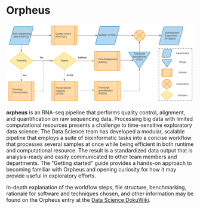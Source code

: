 <h1>Orpheus</h1>

<p align="center">
<img src="img/Orpheus_schema.svg">
</p>

**orpheus** is an RNA-seq pipeline that performs quality control, alignment, and 
quantification on raw sequencing data. Processing big data with limited 
computational resources presents a challenge to time-sensitive exploratory
data science. The Data Science team has developed a modular, scalable pipeline 
that employs a suite of bioinformatic tasks into a concise workflow that 
processes several samples at once while being efficient in both runtime and
computational resource. The result is a standardized data output that is 
analysis-ready and easily communicated to other team members and departments. 
The "Getting started" guide provides a hands-on approach to becoming familiar 
with Orpheus and opening curiosity for how it may provide useful in exploratory 
efforts.

In-depth explanation of the workflow steps, file structure, benchmarking, 
rationale for software and techniques chosen, and other information 
may be found on the Orpheus entry at the 
[Data Science DokuWiki](https://hpc.agios.local/dokuwiki/doku.php?id=orpheus_rna-seq_pipeline).